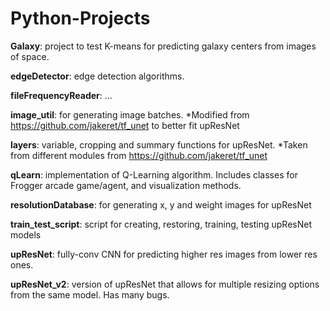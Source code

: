 # Python-Projects

**Galaxy**: project to test K-means for predicting galaxy centers from images of space.

**edgeDetector**: edge detection algorithms.

**fileFrequencyReader**: ...

**image_util**: for generating image batches. *Modified from https://github.com/jakeret/tf_unet to better fit upResNet

**layers**: variable, cropping and summary functions for upResNet. *Taken from different modules from https://github.com/jakeret/tf_unet

**qLearn**: implementation of Q-Learning algorithm. Includes classes for Frogger arcade game/agent, and visualization methods.

**resolutionDatabase**: for generating x, y and weight images for upResNet

**train_test_script**: script for creating, restoring, training, testing upResNet models

**upResNet**: fully-conv CNN for predicting higher res images from lower res ones.

**upResNet_v2**: version of upResNet that allows for multiple resizing options from the same model. Has many bugs.
